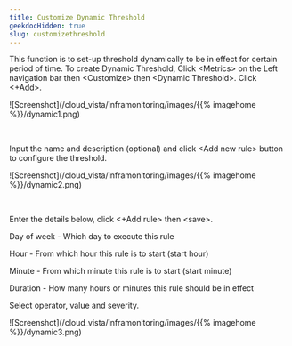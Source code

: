 ```yaml
---
title: Customize Dynamic Threshold
geekdocHidden: true
slug: customizethreshold
---
```


This function is to set-up threshold dynamically to be in effect for certain period of time.
To create Dynamic Threshold, Click \<Metrics> on the Left navigation bar then \<Customize> then \<Dynamic Threshold>. Click <+Add>.

![Screenshot](/cloud_vista/inframonitoring/images/{{% imagehome %}}/dynamic1.png)

&nbsp;

Input the name and description (optional) and click \<Add new rule> button to configure the threshold.

![Screenshot](/cloud_vista/inframonitoring/images/{{% imagehome %}}/dynamic2.png)

&nbsp;

Enter the details below, click <+Add rule> then \<save>.

Day of week - Which day to execute this rule

Hour - From which hour this rule is to start (start hour)

Minute - From which minute this rule is to start (start minute)

Duration - How many hours or minutes this rule should be in effect

Select operator, value and severity.

![Screenshot](/cloud_vista/inframonitoring/images/{{% imagehome %}}/dynamic3.png)
